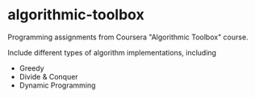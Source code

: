 # algorithmic-toolbox
Programming assignments from Coursera "Algorithmic Toolbox" course.

Include different types of algorithm implementations, including 

- Greedy 
- Divide & Conquer
- Dynamic Programming
